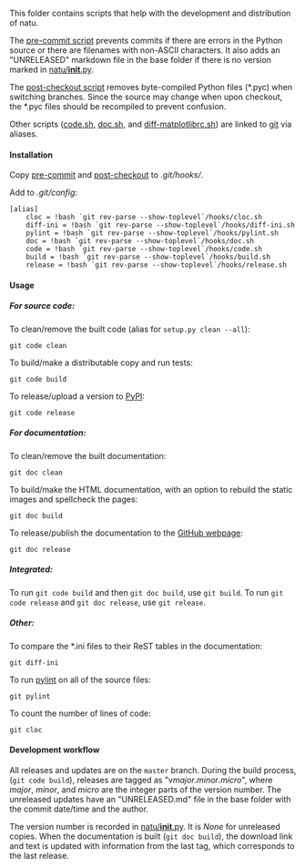 This folder contains scripts that help with the development and distribution of
natu.

The [pre-commit script](pre-commit) prevents commits if there are errors in the
Python source or there are filenames with non-ASCII characters.  It also adds
an "UNRELEASED" markdown file in the base folder if there is no version marked
in [natu/__init__.py](../natu/__init__.py).

The [post-checkout script](post-checkout) removes byte-compiled Python files
(*.pyc) when switching branches.  Since the source may change when upon
checkout, the *.pyc files should be recompiled to prevent confusion.

Other scripts ([code.sh](code.sh), [doc.sh](doc.sh), and
[diff-matplotlibrc.sh](diff-matplotlibrc.sh)) are linked to [git] via aliases.

#### Installation

Copy [pre-commit](pre-commit) and [post-checkout](post-checkout) to
*.git/hooks/*.

Add to *.git/config*:

    [alias]
        cloc = !bash `git rev-parse --show-toplevel`/hooks/cloc.sh
	    diff-ini = !bash `git rev-parse --show-toplevel`/hooks/diff-ini.sh
        pylint = !bash `git rev-parse --show-toplevel`/hooks/pylint.sh
	    doc = !bash `git rev-parse --show-toplevel`/hooks/doc.sh
	    code = !bash `git rev-parse --show-toplevel`/hooks/code.sh
	    build = !bash `git rev-parse --show-toplevel`/hooks/build.sh
	    release = !bash `git rev-parse --show-toplevel`/hooks/release.sh

#### Usage

##### For source code:

To clean/remove the built code (alias for `setup.py clean --all`):

    git code clean

To build/make a distributable copy and run tests:

    git code build

To release/upload a version to [PyPI]\:

    git code release

##### For documentation:

To clean/remove the built documentation:

    git doc clean

To build/make the HTML documentation, with an option to rebuild the static
images and spellcheck the pages:

    git doc build

To release/publish the documentation to the [GitHub webpage]\:

    git doc release

##### Integrated:

To run `git code build` and then `git doc build`, use `git build`.
To run `git code release` and `git doc release`, use `git release`.

##### Other:

To compare the \*.ini files to their ReST tables in the documentation:

    git diff-ini

To run [pylint](http://www.pylint.org/) on all of the source files:

    git pylint

To count the number of lines of code:

    git cloc

#### Development workflow

All releases and updates are on the `master` branch.  During the build process,
(`git code build`), releases are tagged  as "v*major*.*minor*.*micro*", where
*major*, *minor*, and *micro* are the integer parts of the version number.  The
unreleased updates have an "UNRELEASED.md" file in the base folder with the
commit date/time and the author.

The version number is recorded in [natu/__init__.py](../natu/__init__.py).  It
is *None* for unreleased copies.  When the documentation is built
(`git doc build`), the download link and text is updated with information from
the last tag, which corresponds to the last release.


[git]: http://git-scm.com/
[GitHub webpage]: kdavies4.github.io/natu/
[PyPI]: https://pypi.python.org/pypi/natu
